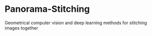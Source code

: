 # Panorama-Stitching
Geometrical computer vision and deep learning methods for stitching images together
